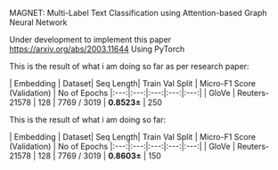 MAGNET: Multi-Label Text Classification using Attention-based Graph Neural Network

Under development to implement this paper https://arxiv.org/abs/2003.11644
Using PyTorch

This is the result of what i am doing so far as per research paper:

| Embedding | Dataset| Seq Length| Train Val Split | Micro-F1 Score (Validation) | No of Epochs
|:---:|:---:|:---:|:---:|:---:|
| GloVe | Reuters-21578 | 128 | 7769 / 3019 | **0.8523±** | 250

This is the result of what i am doing so far:

| Embedding | Dataset| Seq Length| Train Val Split | Micro-F1 Score (Validation) | No of Epochs
|:---:|:---:|:---:|:---:|:---:|
| GloVe | Reuters-21578 | 128 | 7769 / 3019 | **0.8603±** | 150


